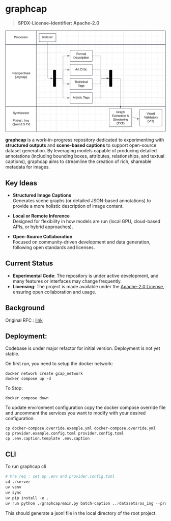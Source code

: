 # graphcap
> **SPDX-License-Identifier: Apache-2.0**

![Image](./docs/static/flow.png)

**graphcap** is a work-in-progress repository dedicated to experimenting with **structured outputs** and **scene-based captions** to support open-source dataset generation. By leveraging models capable of producing detailed annotations (including bounding boxes, attributes, relationships, and textual captions), graphcap aims to streamline the creation of rich, shareable metadata for images.

## Key Ideas

- **Structured Image Captions**  
  Generates scene graphs (or detailed JSON-based annotations) to provide a more holistic description of image content.

- **Local or Remote Inference**  
  Designed for flexibility in how models are run (local GPU, cloud-based APIs, or hybrid approaches).

- **Open-Source Collaboration**  
  Focused on community-driven development and data generation, following open standards and licenses.

## Current Status

- **Experimental Code**: The repository is under active development, and many features or interfaces may change frequently.
- **Licensing**: The project is made available under the [Apache-2.0 License](https://www.apache.org/licenses/LICENSE-2.0), ensuring open collaboration and usage.

## Background
Original RFC : [link](https://github.com/Open-Model-Initiative/OMI-Data-Pipeline/issues/134)


## Deployment:

Codebase is under major refactor for initial version. Deployment is not yet stable.

On first run, you need to setup the docker network: 

```
docker network create gcap_network
docker compose up -d
```

To Stop:
```
docker compose down
```

To update environment configuration copy the docker compose override file and uncomment the services you want to modify with your desired configuration:

```
cp docker-compose.override.example.yml docker-compose.override.yml
cp provider.example.config.toml provider.config.toml
cp .env.caption.template .env.caption
```

## CLI

To run graphcap cli 


```python
# Pre req : set up .env and provider.config.toml
cd ./server
uv venv
uv sync
uv pip install -e . 
uv run python ./graphcap/main.py batch-caption ../datasets/os_img --provider gemini --output ../local/os_img/output.jsonl -c ../provider.config.toml
```

This should generate a jsonl file in the local directory of the root project.


